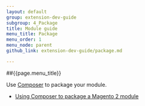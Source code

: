 ```yaml
---
layout: default
group: extension-dev-guide
subgroup: 4_Package
title: Module guide
menu_title: Package
menu_order: 1
menu_node: parent
github_link: extension-dev-guide/package.md

---
```


##{{page.menu_title}}

Use [Composer](https://getcomposer.org/) to package your module.

* [Using Composer to package a Magento 2 module](package_module.html)